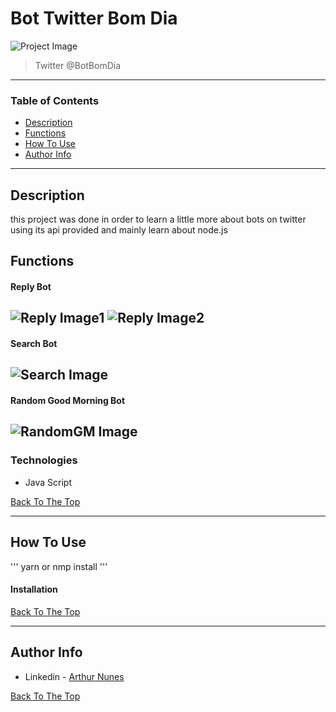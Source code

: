 # Bot Twitter Bom Dia

![Project Image](https://user-images.githubusercontent.com/39159676/110534222-9207d480-80fd-11eb-9a89-3c11070704ca.jpeg)

> Twitter @BotBomDia

---

### Table of Contents

- [Description](#description)
- [Functions](#functions)
- [How To Use](#how-to-use)
- [Author Info](#author-info)

---
## Description

this project was done in order to learn a little more about bots on twitter using its api provided and mainly learn about node.js 

## Functions

#### Reply Bot
![Reply Image1](https://user-images.githubusercontent.com/39159676/110536061-c9778080-80ff-11eb-9d40-867921a0fed7.jpeg)
![Reply Image2](https://user-images.githubusercontent.com/39159676/110536074-cda39e00-80ff-11eb-9898-8e3e7ef5931c.jpeg)
-

#### Search Bot
![Search Image](https://user-images.githubusercontent.com/39159676/110536091-d1cfbb80-80ff-11eb-83e8-3850a3c32f94.jpeg)
-

#### Random Good Morning Bot
![RandomGM Image](https://user-images.githubusercontent.com/39159676/110534218-916f3e00-80fd-11eb-8174-c3f40023f5c0.jpeg)
-

### Technologies

- Java Script

[Back To The Top](#bot-twitter-bom-dia)

---

## How To Use
'''
yarn or nmp install
'''

#### Installation


[Back To The Top](#read-me-template)

---

## Author Info

- Linkedin - [Arthur Nunes](https://www.linkedin.com/in/arthurrsn/)

[Back To The Top](#bot-twitter-bom-dia)
